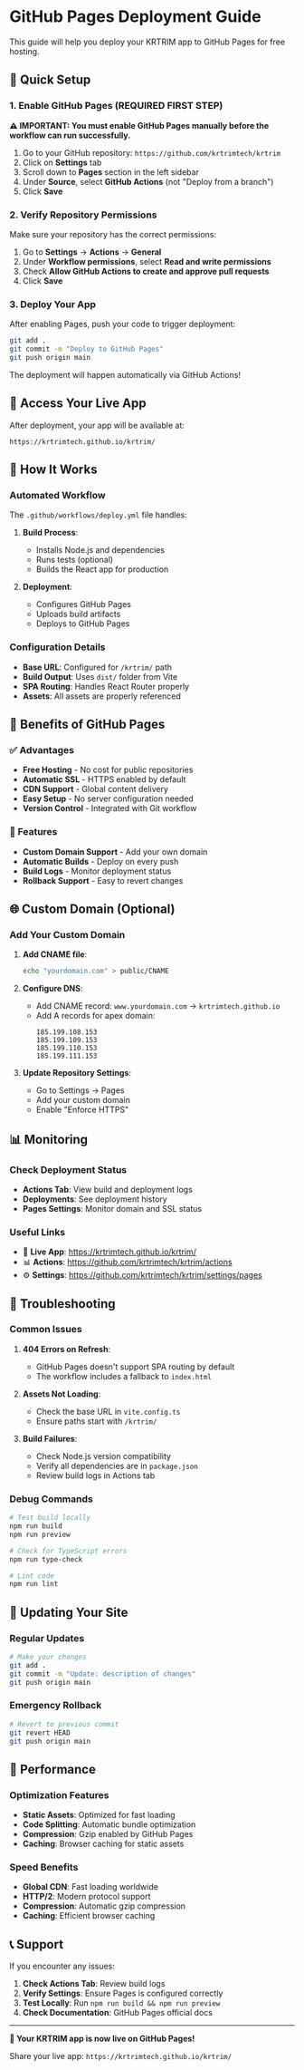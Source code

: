 # GitHub Pages Deployment Guide

This guide will help you deploy your KRTRIM app to GitHub Pages for free hosting.

## 🚀 Quick Setup

### 1. Enable GitHub Pages (REQUIRED FIRST STEP)

**⚠️ IMPORTANT: You must enable GitHub Pages manually before the workflow can run successfully.**

1. Go to your GitHub repository: `https://github.com/krtrimtech/krtrim`
2. Click on **Settings** tab
3. Scroll down to **Pages** section in the left sidebar
4. Under **Source**, select **GitHub Actions** (not "Deploy from a branch")
5. Click **Save**

### 2. Verify Repository Permissions

Make sure your repository has the correct permissions:
1. Go to **Settings** → **Actions** → **General**
2. Under **Workflow permissions**, select **Read and write permissions**
3. Check **Allow GitHub Actions to create and approve pull requests**
4. Click **Save**

### 3. Deploy Your App

After enabling Pages, push your code to trigger deployment:

```bash
git add .
git commit -m "Deploy to GitHub Pages"
git push origin main
```

The deployment will happen automatically via GitHub Actions!

## 📱 Access Your Live App

After deployment, your app will be available at:
```
https://krtrimtech.github.io/krtrim/
```

## 🔧 How It Works

### Automated Workflow
The `.github/workflows/deploy.yml` file handles:

1. **Build Process**:
   - Installs Node.js and dependencies
   - Runs tests (optional)
   - Builds the React app for production

2. **Deployment**:
   - Configures GitHub Pages
   - Uploads build artifacts
   - Deploys to GitHub Pages

### Configuration Details
- **Base URL**: Configured for `/krtrim/` path
- **Build Output**: Uses `dist/` folder from Vite
- **SPA Routing**: Handles React Router properly
- **Assets**: All assets are properly referenced

## 🌟 Benefits of GitHub Pages

### ✅ Advantages
- **Free Hosting** - No cost for public repositories
- **Automatic SSL** - HTTPS enabled by default
- **CDN Support** - Global content delivery
- **Easy Setup** - No server configuration needed
- **Version Control** - Integrated with Git workflow

### 🔧 Features
- **Custom Domain Support** - Add your own domain
- **Automatic Builds** - Deploy on every push
- **Build Logs** - Monitor deployment status
- **Rollback Support** - Easy to revert changes

## 🌐 Custom Domain (Optional)

### Add Your Custom Domain

1. **Add CNAME file**:
   ```bash
   echo "yourdomain.com" > public/CNAME
   ```

2. **Configure DNS**:
   - Add CNAME record: `www.yourdomain.com` → `krtrimtech.github.io`
   - Add A records for apex domain:
     ```
     185.199.108.153
     185.199.109.153
     185.199.110.153
     185.199.111.153
     ```

3. **Update Repository Settings**:
   - Go to Settings → Pages
   - Add your custom domain
   - Enable "Enforce HTTPS"

## 📊 Monitoring

### Check Deployment Status
- **Actions Tab**: View build and deployment logs
- **Deployments**: See deployment history
- **Pages Settings**: Monitor domain and SSL status

### Useful Links
- 🔗 **Live App**: https://krtrimtech.github.io/krtrim/
- 📊 **Actions**: https://github.com/krtrimtech/krtrim/actions
- ⚙️ **Settings**: https://github.com/krtrimtech/krtrim/settings/pages

## 🐛 Troubleshooting

### Common Issues

1. **404 Errors on Refresh**:
   - GitHub Pages doesn't support SPA routing by default
   - The workflow includes a fallback to `index.html`

2. **Assets Not Loading**:
   - Check the base URL in `vite.config.ts`
   - Ensure paths start with `/krtrim/`

3. **Build Failures**:
   - Check Node.js version compatibility
   - Verify all dependencies are in `package.json`
   - Review build logs in Actions tab

### Debug Commands

```bash
# Test build locally
npm run build
npm run preview

# Check for TypeScript errors
npm run type-check

# Lint code
npm run lint
```

## 🔄 Updating Your Site

### Regular Updates
```bash
# Make your changes
git add .
git commit -m "Update: description of changes"
git push origin main
```

### Emergency Rollback
```bash
# Revert to previous commit
git revert HEAD
git push origin main
```

## 🎯 Performance

### Optimization Features
- **Static Assets**: Optimized for fast loading
- **Code Splitting**: Automatic bundle optimization
- **Compression**: Gzip enabled by GitHub Pages
- **Caching**: Browser caching for static assets

### Speed Benefits
- **Global CDN**: Fast loading worldwide
- **HTTP/2**: Modern protocol support
- **Compression**: Automatic gzip compression
- **Caching**: Efficient browser caching

## 📞 Support

If you encounter any issues:

1. **Check Actions Tab**: Review build logs
2. **Verify Settings**: Ensure Pages is configured correctly
3. **Test Locally**: Run `npm run build && npm run preview`
4. **Check Documentation**: GitHub Pages official docs

---

**🎉 Your KRTRIM app is now live on GitHub Pages!**

Share your live app: `https://krtrimtech.github.io/krtrim/`
